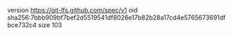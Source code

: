 version https://git-lfs.github.com/spec/v1
oid sha256:7bbb909bf7bef2d5519541df8026e17b82b28a17cd4e5765673691dfbce732c4
size 103
